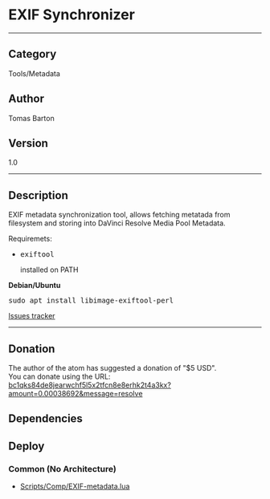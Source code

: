 # EXIF Synchronizer
___

## Category
Tools/Metadata

## Author
Tomas Barton

## Version
1.0

___

## Description
EXIF metadata synchronization tool, allows fetching metatada from filesystem and storing into DaVinci Resolve Media Pool Metadata.

Requiremets:

<ul>
  <li><pre>exiftool</pre></li> installed on PATH
</ul>

<strong>Debian/Ubuntu</strong>
<pre>
sudo apt install libimage-exiftool-perl
</pre>

<a href="https://github.com/deric/DaVinciResolve-metadata/issues">Issues tracker</a>


___

## Donation
The author of the atom has suggested a donation of "$5 USD".  
You can donate using the URL: <a href="bc1qks84de8jearwchf5l5x2tfcn8e8erhk2t4a3kx?amount=0.00038692&message=resolve" class="button">bc1qks84de8jearwchf5l5x2tfcn8e8erhk2t4a3kx?amount=0.00038692&message=resolve</a>
## Dependencies

## Deploy

### Common (No Architecture)

<ul>
<li><a href="https://gitlab.com/WeSuckLess/Reactor/-/blob/master/Atoms/com.deric.ExifMetadata/Scripts/Comp/EXIF-metadata.lua?ref_type=heads">Scripts/Comp/EXIF-metadata.lua</a></li>
</ul>
